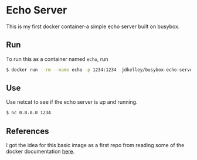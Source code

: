 # Echo Server

This is my first docker container-a simple echo server built on busybox.

## Run

To run this as a container named `echo`, run

```sh
$ docker run --rm --name echo -p 1234:1234  jdkelley/busybox-echo-server:latest
```

## Use

Use netcat to see if the echo server is up and running.

```sh
$ nc 0.0.0.0 1234
```

## References

I got the idea for this basic image as a first repo from reading some of the docker documentation [here](https://docs.docker.com/engine/admin/chef/#usage).
